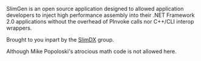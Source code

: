 SlimGen is an open source application designed to allowed application developers to inject high performance assembly into their .NET Framework 2.0 applications without the overhead of PInvoke calls nor C++/CLI interop wrappers.

Brought to you inpart by the [SlimDX](http://www.slimdx.org) group.

Although Mike Popoloski's atrocious math code is not allowed here.